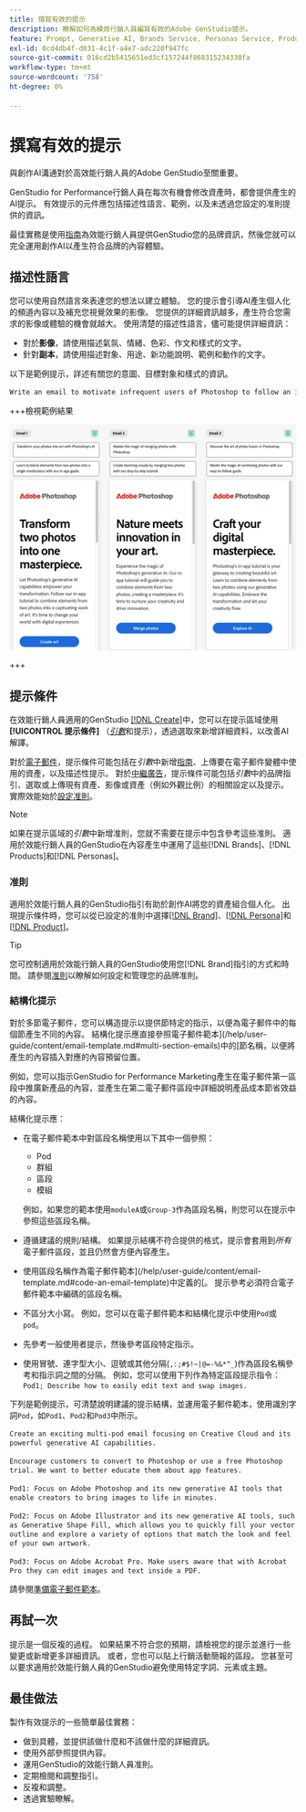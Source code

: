 ```yaml
---
title: 撰寫有效的提示
description: 瞭解如何為績效行銷人員編寫有效的Adobe GenStudio提示。
feature: Prompt, Generative AI, Brands Service, Personas Service, Products Service, Guidelines
exl-id: 0cd4db4f-d031-4c1f-a4e7-adc220f947fc
source-git-commit: 016cd2b5415651ed3cf157244f868315234330fa
workflow-type: tm+mt
source-wordcount: '758'
ht-degree: 0%

---
```


# 撰寫有效的提示

與創作AI溝通對於高效能行銷人員的Adobe GenStudio至關重要。

GenStudio for Performance行銷人員在每次有機會修改資產時，都會提供產生的AI提示。 有效提示的元件應包括描述性語言、範例，以及未透過您設定的准則提供的資訊。

最佳實務是使用[指南](/help/user-guide/guidelines/overview.md)為效能行銷人員提供GenStudio您的品牌資訊，然後您就可以完全運用創作AI以產生符合品牌的內容體驗。

## 描述性語言

您可以使用自然語言來表達您的想法以建立體驗。 您的提示會引導AI產生個人化的頻道內容以及補充您視覺效果的影像。 您提供的詳細資訊越多，產生符合您需求的影像或體驗的機會就越大。 使用清楚的描述性語言，儘可能提供詳細資訊：

- 對於&#x200B;**影像**，請使用描述氣氛、情緒、色彩、作文和樣式的文字。
- 針對&#x200B;**副本**，請使用描述對象、用途、新功能說明、範例和動作的文字。

以下是範例提示，詳述有關您的意圖、目標對象和樣式的資訊。

```bash
Write an email to motivate infrequent users of Photoshop to follow an in-app tutorial that teaches them to combine elements of two photos into a beautiful work of art. Highlight the generative AI capabilities of Photoshop and use references to natural imagery.
```

+++檢視範例結果

![三個產生的電子郵件](/help/assets/sample-email.png)

+++

## 提示條件

在效能行銷人員適用的GenStudio [[!DNL Create]](/help/user-guide/create/overview.md)中，您可以在提示區域使用&#x200B;**[!UICONTROL 提示條件]** （[_引數_](/help/user-guide/create/overview.md#parameters)&#x200B;和提示），透過選取來新增詳細資料，以改善AI解譯。

對於[電子郵件](/help/tutorials/create-email-experience.md)，提示條件可能包括在&#x200B;_引數_&#x200B;中新增[指南](/help/user-guide/guidelines/overview.md)、上傳要在電子郵件變體中使用的資產，以及描述性提示。 對於[中繼廣告](/help/tutorials/create-meta-ad.md)，提示條件可能包括&#x200B;_引數_&#x200B;中的品牌指引、選取或上傳現有資產、影像或資產（例如外觀比例）的相關設定以及提示。 實際效能始於[設定准則](/help/user-guide/guidelines/add-guidelines.md)。

>[!NOTE]
>
>如果在提示區域的&#x200B;_引數_&#x200B;中新增准則，您就不需要在提示中包含參考這些准則。 適用於效能行銷人員的GenStudio在內容產生中運用了這些[!DNL Brands]、[!DNL Products]和[!DNL Personas]。

### 准則

適用於效能行銷人員的GenStudio指引有助於創作AI將您的資產組合個人化。 出現提示條件時，您可以從已設定的准則中選擇[[!DNL Brand]](/help/user-guide/guidelines/brands.md)、[[!DNL Persona]](/help/user-guide/guidelines/personas.md)和[[!DNL Product]](/help/user-guide/guidelines/products.md)。

>[!TIP]
>
>您可控制適用於效能行銷人員的GenStudio使用您[!DNL Brand]指引的方式和時間。 請參閱[准則](/help/user-guide/guidelines/overview.md)以瞭解如何設定和管理您的品牌准則。

### 結構化提示

對於多節電子郵件，您可以構造提示以提供節特定的指示，以便為電子郵件中的每個節產生不同的內容。 結構化提示應直接參照電子郵件範本](/help/user-guide/content/email-template.md#multi-section-emails)中的[節名稱，以便將產生的內容插入對應的內容預留位置。

例如，您可以指示GenStudio for Performance Marketing產生在電子郵件第一區段中推廣新產品的內容，並產生在第二電子郵件區段中詳細說明產品成本節省效益的內容。

結構化提示應：

- 在電子郵件範本中對區段名稱使用以下其中一個參照：
   - Pod
   - 群組
   - 區段
   - 模組

  例如，如果您的範本使用`moduleA`或`Group-3`作為區段名稱，則您可以在提示中參照這些區段名稱。

- 遵循建議的規則/結構。 如果提示結構不符合提供的格式，提示會套用到&#x200B;*所有*&#x200B;電子郵件區段，並且仍然會方便內容產生。
- 使用區段名稱作為電子郵件範本](/help/user-guide/content/email-template.md#code-an-email-template)中定義的[。 提示參考必須符合電子郵件範本中編碼的區段名稱。
- 不區分大小寫。 例如，您可以在電子郵件範本和結構化提示中使用`Pod`或`pod`。
- 先參考一般使用者提示，然後參考區段特定指示。
- 使用冒號、連字型大小、逗號或其他分隔(`,:;#$!~|@=-%&*^_`)作為區段名稱參考和指示詞之間的分隔。 例如，您可以使用下列作為特定區段提示指令： `Pod1; Describe how to easily edit text and swap images.`

下列是範例提示，可清楚說明建議的提示結構，並運用電子郵件範本，使用識別字詞`Pod`，如`Pod1`、`Pod2`和`Pod3`中所示。

```properties
Create an exciting multi-pod email focusing on Creative Cloud and its powerful generative AI capabilities.

Encourage customers to convert to Photoshop or use a free Photoshop trial. We want to better educate them about app features.

Pod1: Focus on Adobe Photoshop and its new generative AI tools that enable creators to bring images to life in minutes.

Pod2: Focus on Adobe Illustrator and its new generative AI tools, such as Generative Shape Fill, which allows you to quickly fill your vector outline and explore a variety of options that match the look and feel of your own artwork.

Pod3: Focus on Adobe Acrobat Pro. Make users aware that with Acrobat Pro they can edit images and text inside a PDF.
```

請參閱[準備電子郵件範本](/help/user-guide/content/email-template.md#code-an-email-template)。

## 再試一次

提示是一個反複的過程。 如果結果不符合您的預期，請檢視您的提示並進行一些變更或新增更多詳細資訊。 或者，您也可以貼上行銷活動簡報的區段。 您甚至可以要求適用於效能行銷人員的GenStudio避免使用特定字詞、元素或主題。

## 最佳做法

製作有效提示的一些簡單最佳實務：

- 做到具體，並提供該做什麼和不該做什麼的詳細資訊。
- 使用外部參照提供內容。
- 運用GenStudio的效能行銷人員准則。
- 定期檢閱和調整指引。
- 反複和調整。
- 透過實驗瞭解。
